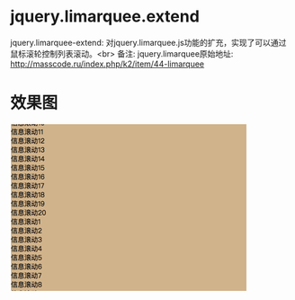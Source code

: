 # jquery.limarquee.extend
jquery.limarquee-extend: 对jquery.limarquee.js功能的扩充，实现了可以通过鼠标滚轮控制列表滚动。\<br> 
备注: jquery.limarquee原始地址: http://masscode.ru/index.php/k2/item/44-limarquee
# 效果图
![image](https://github.com/super-Sun/jquery.limarquee.extend/blob/master/gif/mousewheel.gif)

